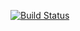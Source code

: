 [](read-quran.ru)

[![Build Status](https://travis-ci.org/Rabinzon/read-quran.ru.svg?branch=master)](https://travis-ci.org/Rabinzon/read-quran.ru)
